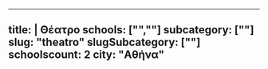 
---
title: |
   Θέατρο
schools: ["",""]
subcategory: [""]
slug: "theatro"
slugSubcategory: [""]
schoolscount: 2
city: "Αθήνα"
---



